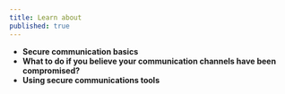 ```yaml
---
title: Learn about
published: true
---
```

- **Secure communication basics**
- **What to do if you believe your communication channels have been compromised?**
- **Using secure communications tools**
